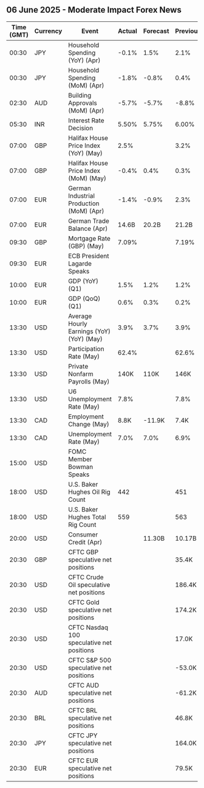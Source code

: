 ## 06 June 2025 - Moderate Impact Forex News

| Time (GMT) | Currency | Event | Actual | Forecast | Previous |
|------|----------|-------|--------|----------|----------|
| 00:30 | JPY | Household Spending (YoY) (Apr) | -0.1% | 1.5% | 2.1% |
| 00:30 | JPY | Household Spending (MoM) (Apr) | -1.8% | -0.8% | 0.4% |
| 02:30 | AUD | Building Approvals (MoM) (Apr) | -5.7% | -5.7% | -8.8% |
| 05:30 | INR | Interest Rate Decision | 5.50% | 5.75% | 6.00% |
| 07:00 | GBP | Halifax House Price Index (YoY) (May) | 2.5% |  | 3.2% |
| 07:00 | GBP | Halifax House Price Index (MoM) (May) | -0.4% | 0.4% | 0.3% |
| 07:00 | EUR | German Industrial Production (MoM) (Apr) | -1.4% | -0.9% | 2.3% |
| 07:00 | EUR | German Trade Balance (Apr) | 14.6B | 20.2B | 21.2B |
| 09:30 | GBP | Mortgage Rate (GBP) (May) | 7.09% |  | 7.19% |
| 09:30 | EUR | ECB President Lagarde Speaks |  |  |  |
| 10:00 | EUR | GDP (YoY) (Q1) | 1.5% | 1.2% | 1.2% |
| 10:00 | EUR | GDP (QoQ) (Q1) | 0.6% | 0.3% | 0.2% |
| 13:30 | USD | Average Hourly Earnings (YoY) (YoY) (May) | 3.9% | 3.7% | 3.9% |
| 13:30 | USD | Participation Rate (May) | 62.4% |  | 62.6% |
| 13:30 | USD | Private Nonfarm Payrolls (May) | 140K | 110K | 146K |
| 13:30 | USD | U6 Unemployment Rate (May) | 7.8% |  | 7.8% |
| 13:30 | CAD | Employment Change (May) | 8.8K | -11.9K | 7.4K |
| 13:30 | CAD | Unemployment Rate (May) | 7.0% | 7.0% | 6.9% |
| 15:00 | USD | FOMC Member Bowman Speaks |  |  |  |
| 18:00 | USD | U.S. Baker Hughes Oil Rig Count | 442 |  | 451 |
| 18:00 | USD | U.S. Baker Hughes Total Rig Count | 559 |  | 563 |
| 20:00 | USD | Consumer Credit (Apr) |  | 11.30B | 10.17B |
| 20:30 | GBP | CFTC GBP speculative net positions |  |  | 35.4K |
| 20:30 | USD | CFTC Crude Oil speculative net positions |  |  | 186.4K |
| 20:30 | USD | CFTC Gold speculative net positions |  |  | 174.2K |
| 20:30 | USD | CFTC Nasdaq 100 speculative net positions |  |  | 17.0K |
| 20:30 | USD | CFTC S&P 500 speculative net positions |  |  | -53.0K |
| 20:30 | AUD | CFTC AUD speculative net positions |  |  | -61.2K |
| 20:30 | BRL | CFTC BRL speculative net positions |  |  | 46.8K |
| 20:30 | JPY | CFTC JPY speculative net positions |  |  | 164.0K |
| 20:30 | EUR | CFTC EUR speculative net positions |  |  | 79.5K |
